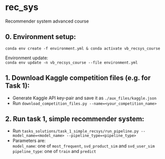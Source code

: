 # rec_sys
Recommender system advanced course

## 0. Environment setup:
`conda env create -f environment.yml & conda activate vb_recsys_course`  

 Environment update:  
`conda env update -n vb_recsys_course --file environment.yml`

## 1. Download Kaggle competition files (e.g. for Task 1):  
- Generate Kaggle API key-pair and save it as `./aux_files/kaggle.json`
- Run `download_competition_files.py --name=<your_competition_name>`

## 2. Run task 1, simple recommender system:
- Run `tasks_solutions/task_1_simple_recsys/run_pipeline.py --model_name=<model_name> --pipeline_type=<pipeline_type>`
- Parameters are:  
`model_name`: one of `most_frequent`, `svd_product_sim` and `svd_user_sim`  
`pipeline_type`: one of `train` and `predict`  
